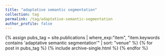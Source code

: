 ```yaml
---
title: "adaptative semantic segmentation"
collection: tag
permalink: /tag/adaptative-semantic-segmentation
author_profile: false
---
```

{% assign pubs_tag = site.publications | where_exp:"item", "item.keywords contains 'adaptative semantic segmentation'" | sort: "venue" %}
{% for post in pubs_tag %}
  {% include archive-single.html %}
{% endfor %}